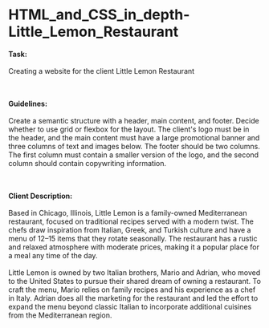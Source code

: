 # HTML_and_CSS_in_depth-Little_Lemon_Restaurant

<b> Task: </b> <br><br>
Creating a website for the client Little Lemon Restaurant<br><br><br>

<b> Guidelines: </b> <br><br>
Create a semantic structure with a header, main content, and footer. Decide whether to use grid or flexbox for the layout. The client's logo must be in the header, and the main content must have a large promotional banner and three columns of text and images below. The footer should be two columns. The first column must contain a smaller version of the logo, and the second column should contain copywriting information.<br><br><br>

<b> Client Description: </b> <br><br>
Based in Chicago, Illinois, Little Lemon is a family-owned Mediterranean restaurant, focused on traditional recipes served with a modern twist. The chefs draw inspiration from Italian, Greek, and Turkish culture and have a menu of 12–15 items that they rotate seasonally. The restaurant has a rustic and relaxed atmosphere with moderate prices, making it a popular place for a meal any time of the day.<br><br>
Little Lemon is owned by two Italian brothers, Mario and Adrian, who moved to the United States to pursue their shared dream of owning a restaurant. To craft the menu, Mario relies on family recipes and his experience as a chef in Italy. Adrian does all the marketing for the restaurant and led the effort to expand the menu beyond classic Italian to incorporate additional cuisines from the Mediterranean region.

